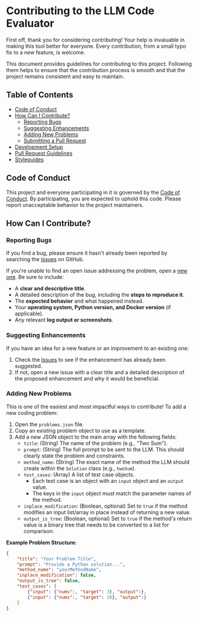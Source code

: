 # Contributing to the LLM Code Evaluator

First off, thank you for considering contributing! Your help is invaluable in making this tool better for everyone. Every contribution, from a small typo fix to a new feature, is welcome.

This document provides guidelines for contributing to this project. Following them helps to ensure that the contribution process is smooth and that the project remains consistent and easy to maintain.

## Table of Contents

- [Code of Conduct](#code-of-conduct)
- [How Can I Contribute?](#how-can-i-contribute)
  - [Reporting Bugs](#reporting-bugs)
  - [Suggesting Enhancements](#suggesting-enhancements)
  - [Adding New Problems](#adding-new-problems)
  - [Submitting a Pull Request](#submitting-a-pull-request)
- [Development Setup](#development-setup)
- [Pull Request Guidelines](#pull-request-guidelines)
- [Styleguides](#styleguides)

## Code of Conduct

This project and everyone participating in it is governed by the [Code of Conduct](CODE_OF_CONDUCT.md). By participating, you are expected to uphold this code. Please report unacceptable behavior to the project maintainers.



## How Can I Contribute?

### Reporting Bugs

If you find a bug, please ensure it hasn't already been reported by searching the [Issues](https://github.com/your-username/llm-code-evaluator/issues) on GitHub.

If you're unable to find an open issue addressing the problem, open a [new one](https://github.com/your-username/llm-code-evaluator/issues/new). Be sure to include:

- A **clear and descriptive title**.
- A detailed description of the bug, including the **steps to reproduce it**.
- The **expected behavior** and what happened instead.
- Your **operating system, Python version, and Docker version** (if applicable).
- Any relevant **log output or screenshots**.

### Suggesting Enhancements

If you have an idea for a new feature or an improvement to an existing one:

1.  Check the [Issues](https://github.com/your-username/llm-code-evaluator/issues) to see if the enhancement has already been suggested.
2.  If not, open a new issue with a clear title and a detailed description of the proposed enhancement and why it would be beneficial.

### Adding New Problems

This is one of the easiest and most impactful ways to contribute! To add a new coding problem:

1.  Open the `problems.json` file.
2.  Copy an existing problem object to use as a template.
3.  Add a new JSON object to the main array with the following fields:
    - `title`: (String) The name of the problem (e.g., "Two Sum").
    - `prompt`: (String) The full prompt to be sent to the LLM. This should clearly state the problem and constraints.
    - `method_name`: (String) The exact name of the method the LLM should create within the `Solution` class (e.g., `twoSum`).
    - `test_cases`: (Array) A list of test case objects.
        - Each test case is an object with an `input` object and an `output` value.
        - The keys in the `input` object must match the parameter names of the method.
    - `inplace_modification`: (Boolean, optional) Set to `true` if the method modifies an input list/array in place instead of returning a new value.
    - `output_is_tree`: (Boolean, optional) Set to `true` if the method's return value is a binary tree that needs to be converted to a list for comparison.

**Example Problem Structure:**
```json
{
    "title": "Your Problem Title",
    "prompt": "Provide a Python solution...",
    "method_name": "yourMethodName",
    "inplace_modification": false,
    "output_is_tree": false,
    "test_cases": [
        {"input": {"nums":, "target": 3}, "output":},
        {"input": {"nums":, "target": 10}, "output":}
    ]
}
